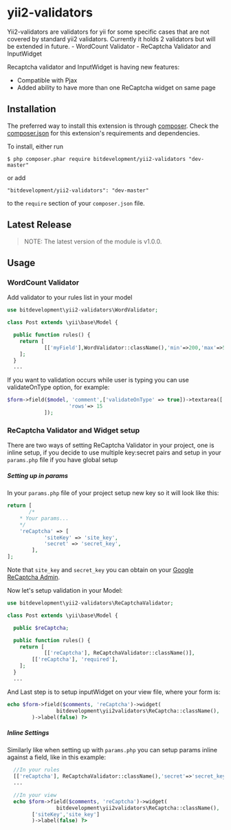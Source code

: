 yii2-validators
===================

Yii2-validators are validators for yii for some specific cases that are not covered by standard yii2 validators. 
Currently it holds 2 validators but will be extended in future.
	- WordCount Validator
	- ReCaptcha Validator and InputWidget

Recaptcha validator and InputWidget is having new features: 
  - Compatible with Pjax
  - Added ability to have more than one ReCaptcha widget on same page

## Installation

The preferred way to install this extension is through [composer](http://getcomposer.org/download/). Check the [composer.json](https://github.com/bitdevelopment/yii2-validators/blob/master/composer.json) for this extension's requirements and dependencies.

To install, either run

```
$ php composer.phar require bitdevelopment/yii2-validators "dev-master"
```

or add

```
"bitdevelopment/yii2-validators": "dev-master"
```

to the ```require``` section of your `composer.json` file.

## Latest Release

> NOTE: The latest version of the module is v1.0.0.

## Usage

### WordCount Validator

Add validator to your rules list in your model

```php
use bitdevelopment\yii2-validators\WordValidator;

class Post extends \yii\base\Model {

  public function rules() {
    return [
            [['myField'],WordValidator::className(),'min'=>200,'max'=>500]
    ];
  }
  ...
```

If you want to validation occurs while user is typing you can use validateOnType option, for example:

```php
$form->field($model, 'comment',['validateOnType' => true])->textarea([
                    'rows'=> 15
            ]);
```

### ReCaptcha Validator and Widget setup

There are two ways of setting ReCaptcha Validator in your project, one is inline setup, if you decide to use multiple key:secret pairs and setup in your `params.php` file if you have global setup 

##### Setting up in params

In your `params.php` file of your project setup new key so it will look like this: 
```php
return [
       /*
	* Your params...
	*/
 	'reCaptcha' => [
        	'siteKey' => 'site_key',
        	'secret' => 'secret_key',
    	],
];
```

Note that `site_key` and `secret_key` you can obtain on your [Google ReCaptcha Admin](https://www.google.com/recaptcha/admin).

Now let's setup validation in your Model:

```php 
use bitdevelopment\yii2-validators\ReCaptchaValidator;

class Post extends \yii\base\Model {

  public $reCaptcha;

  public function rules() {
    return [
            [['reCaptcha'], ReCaptchaValidator::className()],
	    [['reCaptcha'], 'required'],
    ];
  }
  ...
```

And Last step is to setup inputWidget on your view file, where your form is:
```php 
echo $form->field($comments, 'reCaptcha')->widget(
            	bitdevelopment\yii2validators\ReCaptcha::className(),
        )->label(false) ?>
```


##### Inline Settings

Similarly like when setting up with `params.php` you can setup params inline against a field, like in this example:

```php
  //In your rules
  [['reCaptcha'], ReCaptchaValidator::className(),'secret'=>'secret_key'],
  ...
```

```php
  //In your view
  echo $form->field($comments, 'reCaptcha')->widget(
            	bitdevelopment\yii2validators\ReCaptcha::className(),
		['siteKey','site_key']
        )->label(false) ?>
```

